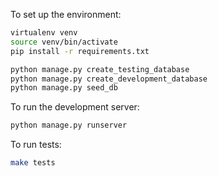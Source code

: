To set up the environment:


```bash
virtualenv venv
source venv/bin/activate
pip install -r requirements.txt

python manage.py create_testing_database
python manage.py create_development_database
python manage.py seed_db
```

To run the development server:

```bash
python manage.py runserver
```

To run tests:

```bash
make tests
```


